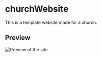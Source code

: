 # churchWebsite
This is a template website made for a church.
## Preview

![Preview of the site](site.jpeg)



